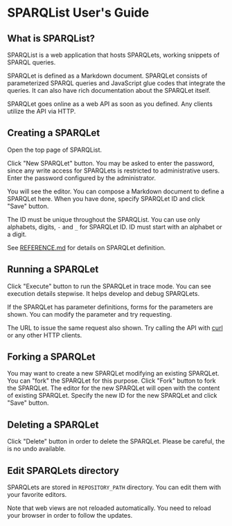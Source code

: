 # SPARQList User's Guide

## What is SPARQList?

SPARQList is a web application that hosts SPARQLets, working snippets of SPARQL queries.

SPARQLet is defined as a Markdown document.
SPARQLet consists of parameterized SPARQL queries and JavaScript glue codes that integrate the queries.
It can also have rich documentation about the SPARQLet itself.

SPARQLet goes online as a web API as soon as you defined.
Any clients utilize the API via HTTP.

## Creating a SPARQLet

Open the top page of SPARQList.

Click "New SPARQLet" button.
You may be asked to enter the password, since any write access for SPARQLets is restricted to administrative users.
Enter the password configured by the administrator.

You will see the editor. You can compose a Markdown document to define a SPARQLet here.
When you have done, specify SPARQLet ID and click "Save" button.

The ID must be unique throughout the SPARQList.
You can use only alphabets, digits, `-` and `_` for SPARQLet ID. ID must start with an alphabet or a digit.

See [REFERENCE.md](./REFERENCE.md) for details on SPARQLet definition.

## Running a SPARQLet

Click "Execute" button to run the SPARQLet in trace mode.
You can see execution details stepwise.
It helps develop and debug SPARQLets.

If the SPARQLet has parameter definitions, forms for the parameters are shown.
You can modify the parameter and try requesting.

The URL to issue the same request also shown.
Try calling the API with [curl](https://curl.haxx.se/) or any other HTTP clients.

## Forking a SPARQLet

You may want to create a new SPARQLet modifying an existing SPARQLet.
You can "fork" the SPARQLet for this purpose.
Click "Fork" button to fork the SPARQLet.
The editor for the new SPARQLet will open with the content of existing SPARQLet.
Specify the new ID for the new SPARQLet and click "Save" button.

## Deleting a SPARQLet

Click "Delete" button in order to delete the SPARQLet.
Please be careful, the is no undo available.

## Edit SPARQLets directory

SPARQLets are stored in `REPOSITORY_PATH` directory.
You can edit them with your favorite editors.

Note that web views are not reloaded automatically.
You need to reload your browser in order to follow the updates.
